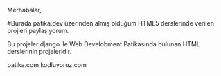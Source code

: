 Merhabalar,

#Burada patika.dev üzerinden almış olduğum HTML5 derslerinde verilen projleri paylaşıyorum.













Bu projeler django ile Web Develobment Patikasında bulunan HTML derslerinin projeleridir.












patika.com
kodluyoruz.com
